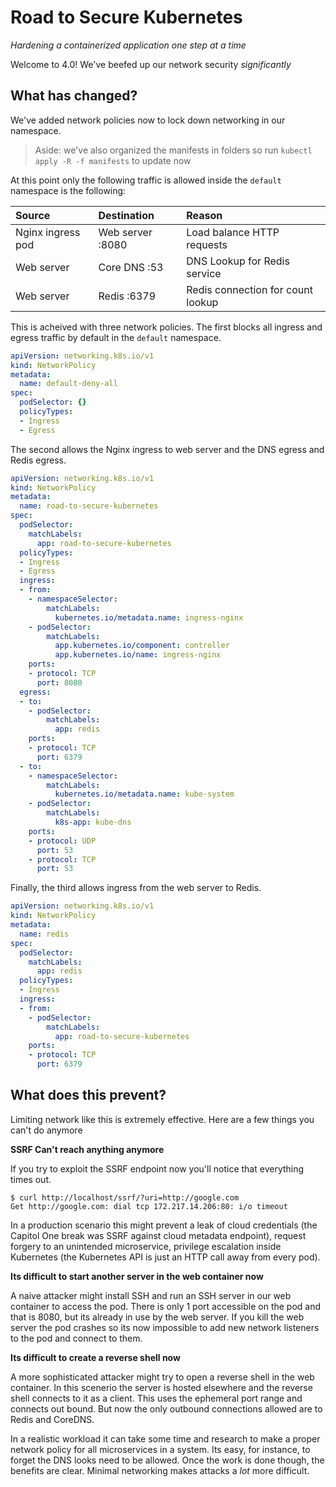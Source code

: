 # Road to Secure Kubernetes
_Hardening a containerized application one step at a time_

Welcome to 4.0! We've beefed up our network security _significantly_

## What has changed?

We've added network policies now to lock down networking in our namespace.

> Aside: we've also organized the manifests in folders so run `kubectl apply -R
> -f manifests` to update now

At this point only the following traffic is allowed inside the `default`
namespace is the following:

| Source            | Destination      | Reason                            |
|:------------------|:-----------------|:----------------------------------|
| Nginx ingress pod | Web server :8080 | Load balance HTTP requests        |
| Web server        | Core DNS :53     | DNS Lookup for Redis service      |
| Web server        | Redis :6379      | Redis connection for count lookup |

This is acheived with three network policies. The first blocks all ingress
and egress traffic by default in the `default` namespace.

```yaml
apiVersion: networking.k8s.io/v1
kind: NetworkPolicy
metadata:
  name: default-deny-all
spec:
  podSelector: {}
  policyTypes:
  - Ingress
  - Egress
```

The second allows the Nginx ingress to web server and the DNS egress and Redis egress.

```yaml
apiVersion: networking.k8s.io/v1
kind: NetworkPolicy
metadata:
  name: road-to-secure-kubernetes
spec:
  podSelector:
    matchLabels:
      app: road-to-secure-kubernetes
  policyTypes:
  - Ingress
  - Egress
  ingress:
  - from:
    - namespaceSelector:
        matchLabels:
          kubernetes.io/metadata.name: ingress-nginx
    - podSelector:
        matchLabels:
          app.kubernetes.io/component: controller
          app.kubernetes.io/name: ingress-nginx
    ports:
    - protocol: TCP
      port: 8080
  egress:
  - to:
    - podSelector:
        matchLabels:
          app: redis
    ports:
    - protocol: TCP
      port: 6379
  - to:
    - namespaceSelector:
        matchLabels:
          kubernetes.io/metadata.name: kube-system
    - podSelector:
        matchLabels:
          k8s-app: kube-dns
    ports:
    - protocol: UDP
      port: 53
    - protocol: TCP
      port: 53
```

Finally, the third allows ingress from the web server to Redis.

```yaml
apiVersion: networking.k8s.io/v1
kind: NetworkPolicy
metadata:
  name: redis
spec:
  podSelector:
    matchLabels:
      app: redis
  policyTypes:
  - Ingress
  ingress:
  - from:
    - podSelector:
        matchLabels:
          app: road-to-secure-kubernetes
    ports:
    - protocol: TCP
      port: 6379
```

## What does this prevent?

Limiting network like this is extremely effective. Here are a few things you 
can't do anymore

**SSRF Can't reach anything anymore**

If you try to exploit the SSRF endpoint now you'll notice that everything times out.

```
$ curl http://localhost/ssrf/?uri=http://google.com
Get http://google.com: dial tcp 172.217.14.206:80: i/o timeout
```

In a production scenario this might prevent a leak of cloud credentials (the
Capitol One break was SSRF against cloud metadata endpoint), request forgery to
an unintended microservice, privilege escalation inside Kubernetes (the
Kubernetes API is just an HTTP call away from every pod).

**Its difficult to start another server in the web container now**

A naive attacker might install SSH and run an SSH server in our web container
to access the pod. There is only 1 port accessible on the pod and that is 8080,
but its already in use by the web server. If you kill the web server the pod
crashes so its now impossible to add new network listeners to the pod and
connect to them.

**Its difficult to create a reverse shell now**

A more sophisticated attacker might try to open a reverse shell in the web
container. In this scenerio the server is hosted elsewhere and the reverse
shell connects to it as a client. This uses the ephemeral port range and
connects out bound. But now the only outbound connections allowed are to Redis
and CoreDNS.

In a realistic workload it can take some time and research to make a proper
network policy for all microservices in a system. Its easy, for instance, to
forget the DNS looks need to be allowed. Once the work is done though, the
benefits are clear. Minimal networking makes attacks a _lot_ more difficult.
